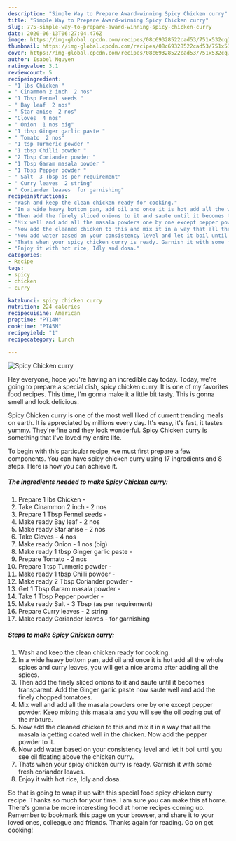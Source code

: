 ```yaml
---
description: "Simple Way to Prepare Award-winning Spicy Chicken curry"
title: "Simple Way to Prepare Award-winning Spicy Chicken curry"
slug: 775-simple-way-to-prepare-award-winning-spicy-chicken-curry
date: 2020-06-13T06:27:04.476Z
image: https://img-global.cpcdn.com/recipes/08c69328522cad53/751x532cq70/spicy-chicken-curry-recipe-main-photo.jpg
thumbnail: https://img-global.cpcdn.com/recipes/08c69328522cad53/751x532cq70/spicy-chicken-curry-recipe-main-photo.jpg
cover: https://img-global.cpcdn.com/recipes/08c69328522cad53/751x532cq70/spicy-chicken-curry-recipe-main-photo.jpg
author: Isabel Nguyen
ratingvalue: 3.1
reviewcount: 5
recipeingredient:
- "1 lbs Chicken "
- " Cinammon 2 inch  2 nos"
- "1 Tbsp Fennel seeds "
- " Bay leaf  2 nos"
- " Star anise  2 nos"
- "Cloves  4 nos"
- " Onion  1 nos big"
- "1 tbsp Ginger garlic paste "
- " Tomato  2 nos"
- "1 tsp Turmeric powder "
- "1 tbsp Chilli powder "
- "2 Tbsp Coriander powder "
- "1 Tbsp Garam masala powder "
- "1 Tbsp Pepper powder "
- " Salt  3 Tbsp as per requirement"
- " Curry leaves  2 string"
- " Coriander leaves  for garnishing"
recipeinstructions:
- "Wash and keep the clean chicken ready for cooking."
- "In a wide heavy bottom pan, add oil and once it is hot add all the whole spices and curry leaves, you will get a nice aroma after adding all the spices."
- "Then add the finely sliced onions to it and saute until it becomes transparent. Add the Ginger garlic paste now saute well and add the finely chopped tomatoes."
- "Mix well and add all the masala powders one by one except pepper powder. Keep mixing this masala and you will see the oil oozing out of the mixture."
- "Now add the cleaned chicken to this and mix it in a way that all the masala ia getting coated well in the chicken. Now add the pepper powder to it."
- "Now add water based on your consistency level and let it boil until you see oil floating above the chicken curry."
- "Thats when your spicy chicken curry is ready. Garnish it with some fresh coriander leaves."
- "Enjoy it with hot rice, Idly and dosa."
categories:
- Recipe
tags:
- spicy
- chicken
- curry

katakunci: spicy chicken curry 
nutrition: 224 calories
recipecuisine: American
preptime: "PT14M"
cooktime: "PT45M"
recipeyield: "1"
recipecategory: Lunch

---
```



![Spicy Chicken curry](https://img-global.cpcdn.com/recipes/08c69328522cad53/751x532cq70/spicy-chicken-curry-recipe-main-photo.jpg)

Hey everyone, hope you're having an incredible day today. Today, we're going to prepare a special dish, spicy chicken curry. It is one of my favorites food recipes. This time, I'm gonna make it a little bit tasty. This is gonna smell and look delicious.

Spicy Chicken curry is one of the most well liked of current trending meals on earth. It is appreciated by millions every day. It's easy, it's fast, it tastes yummy. They're fine and they look wonderful. Spicy Chicken curry is something that I've loved my entire life.




To begin with this particular recipe, we must first prepare a few components. You can have spicy chicken curry using 17 ingredients and 8 steps. Here is how you can achieve it.

<!--inarticleads1-->

##### The ingredients needed to make Spicy Chicken curry:

1. Prepare 1 lbs Chicken -
1. Take  Cinammon 2 inch - 2 nos
1. Prepare 1 Tbsp Fennel seeds -
1. Make ready  Bay leaf - 2 nos
1. Make ready  Star anise - 2 nos
1. Take Cloves - 4 nos
1. Make ready  Onion - 1 nos (big)
1. Make ready 1 tbsp Ginger garlic paste -
1. Prepare  Tomato - 2 nos
1. Prepare 1 tsp Turmeric powder -
1. Make ready 1 tbsp Chilli powder -
1. Make ready 2 Tbsp Coriander powder -
1. Get 1 Tbsp Garam masala powder -
1. Take 1 Tbsp Pepper powder -
1. Make ready  Salt - 3 Tbsp (as per requirement)
1. Prepare  Curry leaves - 2 string
1. Make ready  Coriander leaves - for garnishing




<!--inarticleads2-->

##### Steps to make Spicy Chicken curry:

1. Wash and keep the clean chicken ready for cooking.
1. In a wide heavy bottom pan, add oil and once it is hot add all the whole spices and curry leaves, you will get a nice aroma after adding all the spices.
1. Then add the finely sliced onions to it and saute until it becomes transparent. Add the Ginger garlic paste now saute well and add the finely chopped tomatoes.
1. Mix well and add all the masala powders one by one except pepper powder. Keep mixing this masala and you will see the oil oozing out of the mixture.
1. Now add the cleaned chicken to this and mix it in a way that all the masala ia getting coated well in the chicken. Now add the pepper powder to it.
1. Now add water based on your consistency level and let it boil until you see oil floating above the chicken curry.
1. Thats when your spicy chicken curry is ready. Garnish it with some fresh coriander leaves.
1. Enjoy it with hot rice, Idly and dosa.




So that is going to wrap it up with this special food spicy chicken curry recipe. Thanks so much for your time. I am sure you can make this at home. There's gonna be more interesting food at home recipes coming up. Remember to bookmark this page on your browser, and share it to your loved ones, colleague and friends. Thanks again for reading. Go on get cooking!
